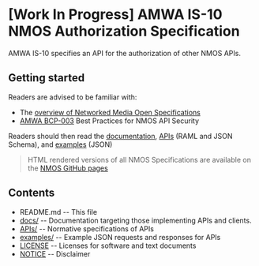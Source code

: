 # \[Work In Progress\] AMWA IS-10 NMOS Authorization Specification

AMWA IS-10 specifies an API for the authorization of other NMOS APIs. 

## Getting started

Readers are advised to be familiar with:

- The [overview of Networked Media Open Specifications](https://github.com/AMWA-TV/nmos)
- [AMWA BCP-003](https://github.com/AMWA-TV/nmos-api-security) Best Practices for NMOS API Security

Readers should then read the [documentation](docs/), [APIs](APIs/) (RAML and JSON Schema), and [examples](examples/) (JSON) 

> HTML rendered versions of all NMOS Specifications are available on the [NMOS GitHub pages](https://amwa-tv.github.io/nmos)

## Contents

- README.md -- This file
- [docs/](docs/) -- Documentation targeting those implementing APIs and clients.
- [APIs/](APIs/) -- Normative specifications of APIs
- [examples/](examples/) -- Example JSON requests and responses for APIs
- [LICENSE](LICENSE) -- Licenses for software and text documents
- [NOTICE](NOTICE) -- Disclaimer
